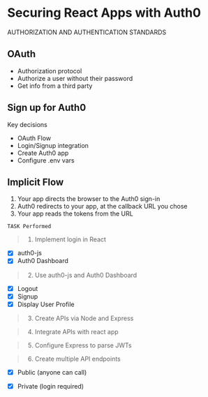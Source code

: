 # Securing React Apps with Auth0
AUTHORIZATION AND AUTHENTICATION STANDARDS

## OAuth
- Authorization protocol
- Authorize a user without their password
- Get info from a third party


## Sign up for Auth0

Key decisions
- OAuth Flow
- Login/Signup integration
- Create Auth0 app
- Configure .env vars

## Implicit Flow
1. Your app directs the browser to the Auth0 sign-in
2. Auth0 redirects to your app, at the callback URL you chose
3. Your app reads the tokens from the URL

```
TASK Performed
```

> 1. Implement login in React
- [x] auth0-js
- [x] Auth0 Dashboard

> 2. Use auth0-js and Auth0 Dashboard
- [x] Logout
- [x] Signup
- [x] Display User Profile

> 3. Create APIs via Node and Express

> 4. Integrate APIs with react app

> 5. Configure Express to parse JWTs

> 6. Create multiple API endpoints
- [x] Public (anyone can call)
- [x] Private (login required)

